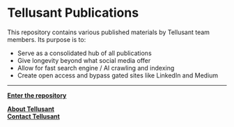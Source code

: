 # Tellusant Publications
This repository contains various published materials by Tellusant team members. 
Its purpose is to:
- Serve as a consolidated hub of all publications  
- Give longevity beyond what social media offer  
- Allow for fast search engine / AI crawling and indexing  
- Create open access and bypass gated sites like LinkedIn and Medium

---

**[Enter the repository](index.md)**  

**[About Tellusant](about.md)**  
**[Contact Tellusant](contact.md)**  

